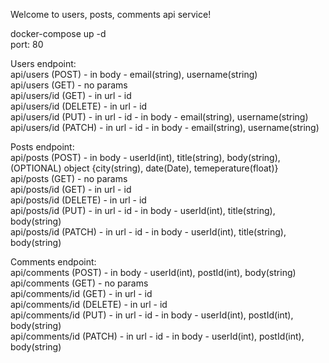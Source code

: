 Welcome to users, posts, comments api service! </br>

docker-compose up -d </br>
port: 80 </br>

Users endpoint: </br>
api/users (POST) - in body - email(string), username(string)</br>
api/users (GET) - no params </br>
api/users/id (GET) - in url - id </br>
api/users/id (DELETE) - in url - id </br>
api/users/id (PUT) - in url - id - in body - email(string), username(string) </br>
api/users/id (PATCH) - in url - id - in body - email(string), username(string) </br>

Posts endpoint: </br>
api/posts (POST) - in body - userId(int), title(string), body(string), (OPTIONAL) object {city(string), date(Date), temeperature(float)}</br>
api/posts (GET) - no params </br>
api/posts/id (GET) - in url - id </br>
api/posts/id (DELETE) - in url - id </br>
api/posts/id (PUT) - in url - id - in body - userId(int), title(string), body(string) </br>
api/posts/id (PATCH) - in url - id - in body - userId(int), title(string), body(string) </br>

Comments endpoint: </br>
api/comments (POST) - in body - userId(int), postId(int), body(string) </br>
api/comments (GET) - no params </br>
api/comments/id (GET) - in url - id </br>
api/comments/id (DELETE) - in url - id </br>
api/comments/id (PUT) - in url - id - in body - userId(int), postId(int), body(string) </br>
api/comments/id (PATCH) - in url - id - in body - userId(int), postId(int), body(string) </br>
